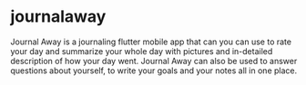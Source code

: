 # journalaway
Journal Away is a journaling flutter mobile app that can you can use to rate your day and summarize your whole day with pictures and in-detailed description of how your day went. Journal Away can also be used to answer questions about yourself, to write your goals and your notes all in one place.
